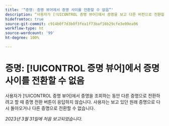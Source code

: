 ```yaml
---
title: '“증명: 증명 뷰어에서 증명 사이를 전환할 수 없음”'
description: “사용자가 [!UICONTROL 증명 뷰어]에서 증명을 보고 다른 버전으로 전환할 때 해당 버전 드롭다운이 비활성화되고 사용자는 보고 있던 원본 버전이나 다른 버전의 증명으로 다시 전환할 수 없습니다.”
hidefromtoc: true
source-git-commit: c914b0f7d3b0f3fea1f73baf16b29cfe3e09ea96
workflow-type: ht
source-wordcount: '99'
ht-degree: 100%

---
```



# 증명: [!UICONTROL 증명 뷰어]에서 증명 사이를 전환할 수 없음

사용자가 [!UICONTROL 증명 뷰어]에서 증명을 조회하는 동안 다른 증명으로 전환하려고 할 때 증명 전환 버튼이 응답하지 않습니다. 사용자는 보고 있던 원래 증명으로 다시 돌아오거나 다른 증명으로 전환할 수 없습니다.

_2023년 3월 31일에 처음 보고되었습니다._
